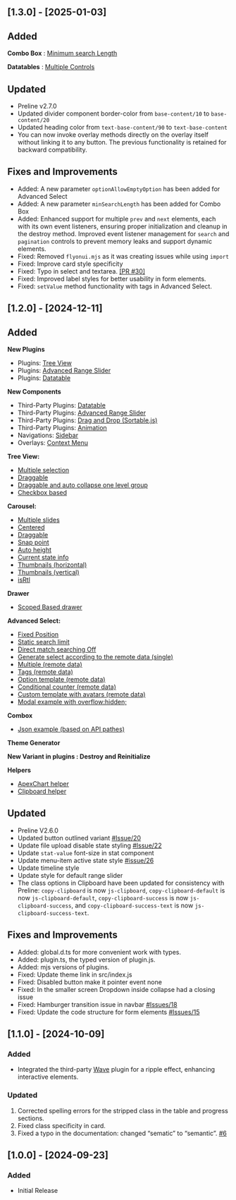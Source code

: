 ## [1.3.0] - [2025-01-03]

## Added 

**Combo Box** : [Minimum search Length](https://flyonui.com/docs/advanced-forms/combo-box/#minimum-search-length)

**Datatables** : [Multiple Controls](https://flyonui.com/docs/third-party-plugins/datatables/#multiple-controls)

## Updated

- Preline v2.7.0
- Updated divider component border-color from `base-content/10` to `base-content/20`
- Updated heading color from `text-base-content/90` to `text-base-content`
- You can now invoke overlay methods directly on the overlay itself without linking it to any button. The previous functionality is retained for backward compatibility.

## Fixes and Improvements

- Added: A new parameter `optionAllowEmptyOption` has been added for Advanced Select
- Added: A new parameter `minSearchLength` has been added for Combo Box
- Added: Enhanced support for multiple `prev` and `next` elements, each with its own event listeners, ensuring proper initialization and cleanup in the destroy method. Improved event listener management for `search` and `pagination` controls to prevent memory leaks and support dynamic elements.
- Fixed: Removed `flyonui.mjs` as it was creating issues while using `import`
- Fixed: Improve card style specificity
- Fixed: Typo in select and textarea. [[PR #30]](https://github.com/themeselection/flyonui/pull/30)
- Fixed: Improved label styles for better usability in form elements.
- Fixed: `setValue` method functionality with tags in Advanced Select.

## [1.2.0] - [2024-12-11]

## Added

**New Plugins**
 - Plugins: [Tree View](https://flyonui.com/docs/components/tree-view/)
 - Plugins: [Advanced Range Slider](https://flyonui.com/docs/third-party-plugins/advance-range-slider/)
 - Plugins: [Datatable](https://flyonui.com/docs/third-party-plugins/datatable/)

**New Components**
 - Third-Party Plugins: [Datatable](https://flyonui.com/docs/third-party-plugins/datatable/)
 - Third-Party Plugins: [Advanced Range Slider](https://flyonui.com/docs/third-party-plugins/advance-range-slider/)
 - Third-Party Plugins: [Drag and Drop (Sortable.js)](https://flyonui.com/docs/third-party-plugins/drag-and-drop/)
 - Third-Party Plugins: [Animation](https://flyonui.com/docs/third-party-plugins/animation/)
 - Navigations: [Sidebar](https://flyonui.com/docs/navigations/sidebar/)
 - Overlays: [Context Menu](https://flyonui.com/docs/overlays/context-menu/)
 
**Tree View:**
 - [Multiple selection](https://flyonui.com/docs/components/tree-view/#default)
 - [Draggable](https://flyonui.com/docs/components/tree-view/#draggable)
 - [Draggable and auto collapse one level group](https://flyonui.com/docs/components/tree-view/#draggable-and-close-active-element)
 - [Checkbox based](https://flyonui.com/docs/components/tree-view/#checkbox)
 
**Carousel:**
 - [Multiple slides](https://flyonui.com/docs/components/carousel/#multi-slide-carousel)
 - [Centered](https://flyonui.com/docs/components/carousel/#centered)
 - [Draggable](https://flyonui.com/docs/components/carousel/#draggable-slides)
 - [Snap point](https://flyonui.com/docs/components/carousel/#snap-point-scrolling)
 - [Auto height](https://flyonui.com/docs/components/carousel/#auto-height)
 - [Current state info](https://flyonui.com/docs/components/carousel/#info)
 - [Thumbnails (horizontal)](https://flyonui.com/docs/components/carousel/#thumbs-gallery-horizontal)
 - [Thumbnails (vertical)](https://flyonui.com/docs/components/carousel/#thumbs-gallery-vertical)
 - [isRtl](https://flyonui.com/docs/components/carousel/#isrtl)
 
**Drawer**
 - [Scoped Based drawer](https://flyonui.com/docs/overlays/drawer/#scoped-based-drawer)

**Advanced Select:**
 - [Fixed Position](https://flyonui.com/docs/advanced-forms/advanced-select/#fixed-position)
 - [Static search limit](https://flyonui.com/docs/advanced-forms/advanced-select/#search-result-limit)
 - [Direct match searching Off](https://flyonui.com/docs/advanced-forms/advanced-select/#direct-match-searching-off)
 - [Generate select according to the remote data (single)](https://flyonui.com/docs/advanced-forms/advanced-select/#remote-data-selection)
 - [Multiple (remote data)](https://flyonui.com/docs/advanced-forms/advanced-select/#remote-data-selection-multiple-options)
 - [Tags (remote data)](https://flyonui.com/docs/advanced-forms/advanced-select/#remote-data-selection-with-removable-tags)
 - [Option template (remote data)](https://flyonui.com/docs/advanced-forms/advanced-select/#multiple-selection-with-option-template-remote-data)
 - [Conditional counter (remote data)](https://flyonui.com/docs/advanced-forms/advanced-select/#multiple-with-conditional-counter-remote-data)
 - [Custom template with avatars (remote data)](https://flyonui.com/docs/advanced-forms/advanced-select/#custom-template-with-avatars-remote-data)
 - [Modal example with overflow:hidden;](https://flyonui.com/docs/advanced-forms/advanced-select/#modal-example-with-overflowhidden)

**Combox**
 - [Json example (based on API pathes)](https://flyonui.com/docs/advanced-forms/combo-box/#json-example-based-on-api-pathes)
 
**Theme Generator**

**New Variant in plugins : Destroy and Reinitialize**

**Helpers**
- [ApexChart helper](https://flyonui.com/docs/third-party-plugins/apex-charts/)
- [Clipboard helper](https://flyonui.com/docs/third-party-plugins/clipboard/) 
 
## Updated

- Preline V2.6.0
- Updated button outlined variant [#Issue/20](https://github.com/themeselection/flyonui/issues/20)
- Update file upload disable state styling [#Issue/22](https://github.com/themeselection/flyonui/issues/22)
- Update `stat-value` font-size in stat component
- Update menu-item active state style [#issue/26](https://github.com/themeselection/flyonui/issues/26)
- Update timeline style
- Update style for default range slider
- The class options in Clipboard have been updated for consistency with Preline: `copy-clipboard` is now `js-clipboard`, `copy-clipboard-default` is now `js-clipboard-default`, `copy-clipboard-success` is now `js-clipboard-success`, and `copy-clipboard-success-text` is now `js-clipboard-success-text`.

## Fixes and Improvements

- Added: global.d.ts for more convenient work with types.
- Added: plugin.ts, the typed version of plugin.js.
- Added: mjs versions of plugins.
- Fixed: Update theme link in src/index.js
- Fixed: Disabled button make it pointer event none
- Fixed: In the smaller screen Dropdown inside collapse had a closing issue
- Fixed: Hamburger transition issue in navbar [#Issues/18](https://github.com/themeselection/flyonui/issues/18)
- Fixed: Update the code structure for form elements [#Issues/15](https://github.com/themeselection/flyonui/issues/15)

## [1.1.0] - [2024-10-09]

### Added

- Integrated the third-party  [Wave](https://flyonui.com/docs/third-party-plugins/wave-effect/) plugin for a ripple effect, enhancing interactive elements.

### Updated

1. Corrected spelling errors for the stripped class in the table and progress sections.
2. Fixed class specificity in card.
3. Fixed a typo in the documentation: changed “sematic” to “semantic”. [#6](https://github.com/themeselection/flyonui/issues/6)

## [1.0.0] - [2024-09-23]

### Added

- Initial Release
